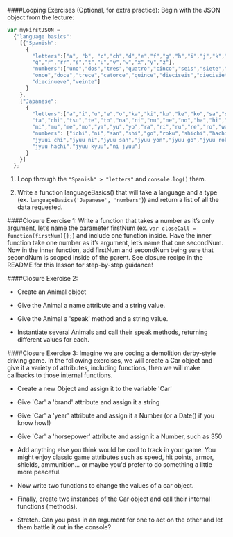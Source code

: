 ####Looping Exercises (Optional, for extra practice):
Begin with the JSON object from the lecture:

```js
var myFirstJSON =
  {"language basics":
    [{"Spanish":
      {
        "letters":["a", "b", "c","ch","d","e","f","g","h","i","j","k","l","ll","m","n","&ntilde;","o","p",
        "q","r","rr","s","t","u","v","w","x","y","z"],
        "numbers":["uno","dos","tres","quatro","cinco","seis","siete","ocho","nueve","diez",
        "once","doce","trece","catorce","quince","dieciseis","diecisiete","dieciocho",
        "diecinueve","veinte"]
      }
    },
    {"Japanese":
      {
        "letters":["a","i","u","e","o","ka","ki","ku","ke","ko","sa","shi","su","se","so",
        "ta","chi","tsu","te","to","na","ni","nu","ne","no","ha","hi","hu","he","ho","ma",
        "mi","mu","me","mo","ya","yu","yo","ra","ri","ru","re","ro","wa","n"],
        "numbers": ["ichi","ni","san","shi","go","roku","shichi","hachi","kyuu","jyuu",
        "jyuui chi","jyuu ni","jyuu san","jyuu yon","jyuu go","jyuu roku","jyuu nana",
        "jyuu hachi","jyuu kyuu","ni jyuu"]
      }
    }]
  };
```
1. Loop through the ```"Spanish" > "letters"``` and `console.log()` them.

1. Write a function languageBasics() that will take a language and a type (ex. `languageBasics('Japanese', 'numbers'`)) and return a list of all the data requested.

####Closure Exercise 1:
Write a function that takes a number as it’s only argument, let’s name the parameter firstNum (ex. `var closeCall = function(firstNum){};`) and include one function inside. Have the inner function take one number as it’s argument, let’s name that one secondNum. Now in the inner function, add firstNum and secondNum being sure that secondNum is scoped inside of the parent. See closure recipe in the README for this lesson for step-by-step guidance!


####Closure Exercise 2:
*  Create an Animal object

*  Give the Animal a name attribute and a string value.

*  Give the Animal a 'speak' method and a string value.

*  Instantiate several Animals and call their speak methods, returning different values for each.


####Closure Exercise 3:
Imagine we are coding a demolition derby-style driving game. In the following exercises, we will create a Car object and give it a variety of attributes, including functions, then we will make callbacks to those internal functions.

* Create a new Object and assign it to the variable 'Car'

* Give 'Car' a 'brand' attribute and assign it a string

* Give 'Car' a 'year' attribute and assign it a Number (or a Date() if you know
how!)

*  Give 'Car' a 'horsepower' attribute and assign it a Number, such as 350

*  Add anything else you think would be cool to track in your game. You might enjoy classic game attributes such as speed, hit points, armor, shields, ammunition... or maybe you'd prefer to do something a little more peaceful.

*  Now write two functions to change the values of a car object.

*  Finally, create two instances of the Car object and call their internal functions (methods).

*  Stretch. Can you pass in an argument for one to act on the other and let them battle it out in the console?
